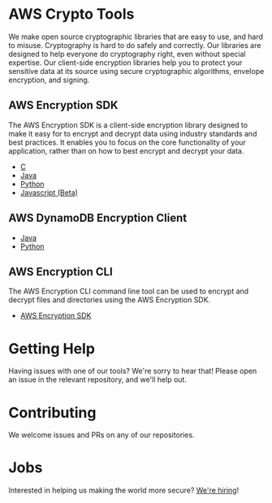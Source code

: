 # AWS Crypto Tools

We make open source cryptographic libraries that are easy to use, and hard to misuse. Cryptography is hard to do safely and correctly. Our libraries are designed to help everyone do cryptography right, even without special expertise. Our client-side encryption libraries help you to protect your sensitive data at its source using secure cryptographic algorithms, envelope encryption, and signing. 

## AWS Encryption SDK
The AWS Encryption SDK is a client-side encryption library designed to make it easy for to encrypt and decrypt data using industry standards and best practices. It enables you to focus on the core functionality of your application, rather than on how to best encrypt and decrypt your data. 

- [C](https://github.com/aws/aws-encryption-sdk-c)
- [Java](https://github.com/aws/aws-encryption-sdk-java)
- [Python](https://github.com/aws/aws-encryption-sdk-python/)
- [Javascript (Beta)](https://github.com/awslabs/aws-encryption-sdk-javascript)

## AWS DynamoDB Encryption Client
- [Java](https://github.com/aws/aws-dynamodb-encryption-java)
- [Python](https://github.com/aws/aws-dynamodb-encryption-python)

## AWS Encryption CLI
The AWS Encryption CLI command line tool can be used to encrypt and decrypt files and directories using the AWS Encryption SDK.
- [AWS Encryption SDK](https://github.com/aws/aws-encryption-sdk-cli)

# Getting Help
Having issues with one of our tools? We're sorry to hear that! Please open an issue in the relevant repository, and we'll help out. 

# Contributing
We welcome issues and PRs on any of our repositories.

# Jobs
Interested in helping us making the world more secure? [We're hiring](https://www.amazon.jobs/en/search?offset=0&result_limit=10&sort=relevant&cities[]=Seattle%2C%20Washington%2C%20USA&business_category[]=amazon-web-services&distanceType=Mi&radius=24km&latitude=&longitude=&loc_group_id=&loc_query=&base_query=crypto%20tools&city=&country=&region=&county=&query_options=&)! 
